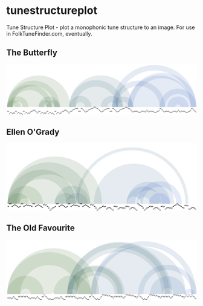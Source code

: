 tunestructureplot
=================

Tune Structure Plot - plot a monophonic tune structure to an image. For use in FolkTuneFinder.com, eventually.


The Butterfly
-------------
![The Butterfly](screenshots/butterfly.png)


Ellen O'Grady
-------------
![Ellen O'Grady](screenshots/ellen-o-grady.png)

The Old Favourite
-----------------
![The Old Favourite](screenshots/old-favourite.png)
